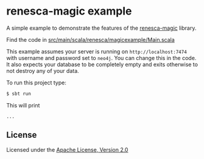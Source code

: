 # renesca-magic example

A simple example to demonstrate the features of the [renesca-magic](https://github.com/renesca/renesca-magic) library.

Find the code in [src/main/scala/renesca/magicexample/Main.scala](https://github.com/renesca/renesca-magic-example/blob/master/src/main/scala/renesca/magicexample/Main.scala)

This example assumes your server is running on `http://localhost:7474` with username and password set to `neo4j`.
You can change this in the code.
It also expects your database to be completely empty and exits otherwise to not destroy any of your data.

To run this project type:
```sh
$ sbt run
```


This will print

```
...
```

## License
Licensed under the [Apache License, Version 2.0][Apache]

[Apache]: http://www.apache.org/licenses/LICENSE-2.0
